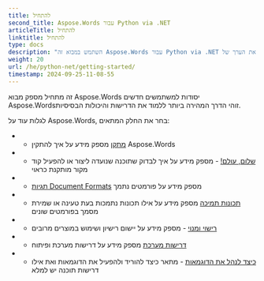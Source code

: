 ```yaml
---
title: להתחיל
second_title: Aspose.Words עבור Python via .NET
articleTitle: להתחיל
linktitle: להתחיל
type: docs
description: "השתמש במבוא זה Aspose.Words עבור Python via .NET יסודות להתחיל להבין את הערך של Aspose.Words לעסק שלך."
weight: 20
url: /he/python-net/getting-started/
timestamp: 2024-09-25-11-08-55
---
```


זה מתחיל מספק מבוא Aspose.Words יסודות למשתמשים חדשים Aspose.Wordsזוהי הדרך המהירה ביותר ללמוד את הדרישות והיכולות הבסיסיות.

לגלות עוד על Aspose.Words, בחר את החלק המתאים:

- - [מתקן](/words/he/python-net/installation/) מספק מידע על איך להתקין Aspose.Words
- - [שלום, עולם!](/words/he/python-net/hello-world/) - מספק מידע על איך לבדוק שתוכנה שנועדה ליצור או להפעיל קוד מקור מותקנת כראוי
- - [תגיות Document Formats](/words/he/python-net/supported-document-formats/) מספק מידע על פורמטים נתמך
- - [תכונות תמיכה](/words/he/python-net/features/) מספק מידע על אילו תכונות נתמכות בעת טעינה או שמירת מסמך בפורמטים שונים
- - [רישוי ומנוי](/words/he/python-net/licensing/) - מספק מידע על יישום רישיון ושימוש במוצרים מרובים
- - [דרישות מערכת](/words/he/python-net/system-requirements/) מספק מידע על דרישות מערכת ופיתוח
- - [כיצד לנהל את הדוגמאות](/words/he/python-net/how-to-run-the-examples/) - מתאר כיצד להוריד ולהפעיל את הדוגמאות ואת אילו דרישות תוכנה יש למלא

